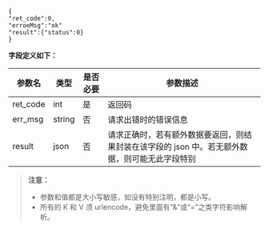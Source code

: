 
```
{
"ret_code":0,
"erroeMsg":"ok"
"result":{"status":0}
}
```

**字段定义如下：**

|参数名|	类型	|是否必要|	参数描述|
|-|-|-|-|
|ret_code|	int|	是|	返回码|
|err_msg	|string|	否|	请求出错时的错误信息|
|result|	json	|否	|请求正确时，若有额外数据要返回，则结果封装在该字段的 json 中。若无额外数据，则可能无此字段特别|
>**注意：** 
>- 参数和值都是大小写敏感，如没有特别注明，都是小写。
>- 所有的 K 和 V 须 urlencode，避免里面有“&”或“=”之类字符影响解析。 
